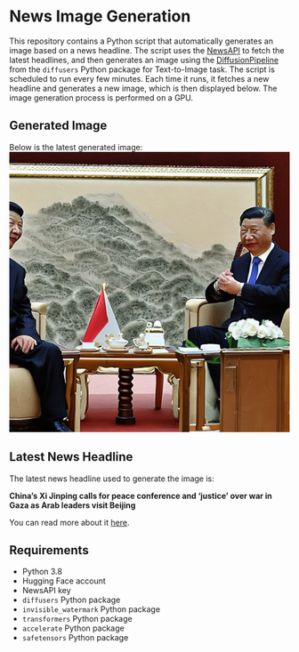 # News Image Generation
This repository contains a Python script that automatically generates an image based on a news headline. The script uses the [NewsAPI](https://newsapi.org/) to fetch the latest headlines, and then generates an image using the [DiffusionPipeline](https://github.com/huggingface/diffusers) from the `diffusers` Python package for Text-to-Image task.
The script is scheduled to run every few minutes. Each time it runs, it fetches a new headline and generates a new image, which is then displayed below. The image generation process is performed on a GPU.

## Generated Image
Below is the latest generated image:
![Generated Image](image.png)

## Latest News Headline
The latest news headline used to generate the image is:

**China’s Xi Jinping calls for peace conference and ‘justice’ over war in Gaza as Arab leaders visit Beijing**

You can read more about it [here](https://news.google.com/rss/articles/CBMiVmh0dHBzOi8vd3d3LmNubi5jb20vMjAyNC8wNS8zMC9jaGluYS94aS1qaW5waW5nLWFyYWItbGVhZGVycy1jaGluYS1pbnRsLWhuay9pbmRleC5odG1s0gFPaHR0cHM6Ly9hbXAuY25uLmNvbS9jbm4vMjAyNC8wNS8zMC9jaGluYS94aS1qaW5waW5nLWFyYWItbGVhZGVycy1jaGluYS1pbnRsLWhuaw?oc=5).

## Requirements
- Python 3.8
- Hugging Face account
- NewsAPI key
- `diffusers` Python package
- `invisible_watermark` Python package
- `transformers` Python package
- `accelerate` Python package
- `safetensors` Python package
